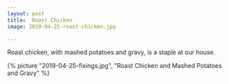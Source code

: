 ```yaml
---
layout: post
title:  Roast Chicken
image: 2019-04-25-roast-chicken.jpg

---
```


Roast chicken, with mashed potatoes and gravy, is a staple at our house. 
 

<!--more-->
  
  {% picture "2019-04-25-fixings.jpg", "Roast Chicken and Mashed Potatoes and Gravy"  %}
   
